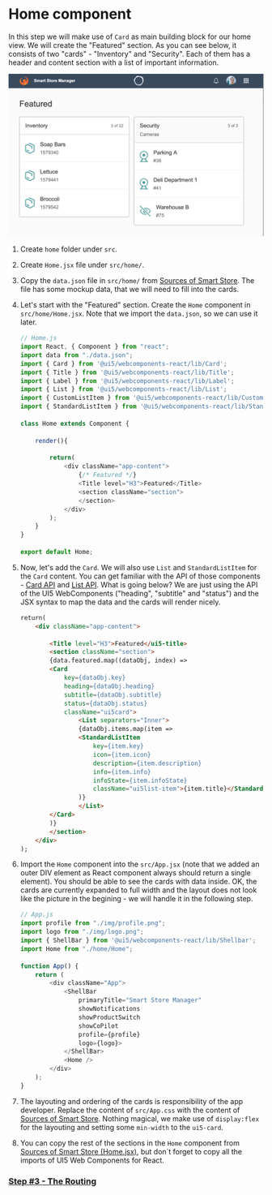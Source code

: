 # Home component

In this step we will make use of ```Card``` as main building block for our home view. We will create the "Featured" section. As you can see below, it consists of two "cards" - "Inventory" and "Security". Each of them has a header and content section with a list of important information.

![Alt text](./step2.png?raw=true "Home")

1. Create `home` folder under `src`.

2. Create `Home.jsx` file under `src/home/`.

3. Copy the `data.json` file in `src/home/`
from [Sources of Smart Store](https://github.com/MarcusNotheis/ui5con-smart-store/blob/master/src/home/). The file has some mockup data, that we will need to fill into the cards.

4. Let's start with the "Featured" section.
Create the `Home` component in `src/home/Home.jsx`. Note that we import the `data.json`, so we can use it later.

	```js
	// Home.js
	import React, { Component } from "react";
	import data from "./data.json";
    import { Card } from '@ui5/webcomponents-react/lib/Card';
	import { Title } from '@ui5/webcomponents-react/lib/Title';
	import { Label } from '@ui5/webcomponents-react/lib/Label';
	import { List } from '@ui5/webcomponents-react/lib/List';
	import { CustomListItem } from '@ui5/webcomponents-react/lib/CustomListItem';
	import { StandardListItem } from '@ui5/webcomponents-react/lib/StandardListItem';

	class Home extends Component {
  
		render(){

			return(
				<div className="app-content">
					{/* Featured */}
					<Title level="H3">Featured</Title>
					<section className="section">
					</section>
				</div>
			);
		}
	}

	export default Home;
	```

5. Now, let's add the `Card`. We will also use `List` and `StandardListItem` for the `Card` content. 
You can get familiar with the API of those components - [Card API](https://sap.github.io/ui5-webcomponents-react/?path=/story/ui5-web-components-card--default-story) and [List API](https://sap.github.io/ui5-webcomponents-react/?path=/story/ui5-web-components-list--generated-default-story). What is going below?
We are just using the API of the UI5 WebComponents ("heading", "subtitle" and "status") and the JSX syntax to map the data and the cards will render nicely.

	```html
	return(
		<div className="app-content">

			<Title level="H3">Featured</ui5-title>
			<section className="section">
			{data.featured.map((dataObj, index) => 
			<Card
				key={dataObj.key}
				heading={dataObj.heading}
				subtitle={dataObj.subtitle}
				status={dataObj.status}
				className="ui5card">
					<List separators="Inner">
					{dataObj.items.map(item =>
					<StandardListItem
						key={item.key}
						icon={item.icon}
						description={item.description}
						info={item.info}
						infoState={item.infoState}
						className="ui5list-item">{item.title}</StandardListItem>
					)}
					</List>
			</Card>
			)}
			</section>
		</div>
	);
	```

6. Import the `Home` component into the `src/App.jsx` (note that we added an outer DIV element as React component always should return a single element). You should be able to see the cards with data inside.  OK, the cards are currently expanded to full width and the layout does not look like the picture in the begining - we will handle it in the following step.
	```js 
	// App.js
	import profile from "./img/profile.png";
	import logo from "./img/logo.png";
	import { ShellBar } from '@ui5/webcomponents-react/lib/Shellbar';
	import Home from "./home/Home";

	function App() {
		return (
			<div className="App">
                <ShellBar
                    primaryTitle="Smart Store Manager"
                    showNotifications
                    showProductSwitch
                    showCoPilot
                    profile={profile}
                    logo={logo}>
                </ShellBar>
				<Home />
			</div>
		);
	}
	```

7. The layouting and ordering of the cards is responsibility of the app developer. Replace the content of `src/App.css` with the content of [Sources of Smart Store](https://github.com/MarcusNotheis/ui5con-smart-store/blob/master/src/App.css). Nothing magical, we make use of `display:flex` for the layouting and setting some `min-width` to the `ui5-card`.

8. You can copy the rest of the sections in the `Home` component from [Sources of Smart Store (Home.jsx)](https://github.com/MarcusNotheis/ui5con-smart-store/blob/master/src/home/Home.jsx), but don`t forget to copy all the imports of UI5 Web Components for React.

### [Step #3 - The Routing](./Step3_The_Routing.md)
